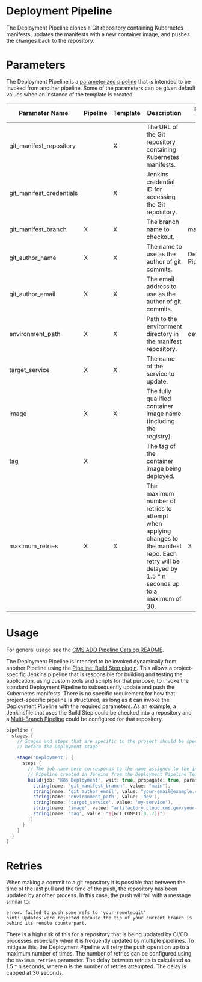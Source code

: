 # Deployment Pipeline

The Deployment Pipeline clones a Git repository containing Kubernetes manifests, updates the manifests with a new container image, and pushes the changes back to the repository.

# Parameters

The Deployment Pipeline is a [parameterized pipeline](https://www.jenkins.io/doc/book/pipeline/syntax/#parameters) that is intended to be invoked from another pipeline. Some of the parameters can be given default values when an instance of the template is created.

| Parameter Name           | Pipeline | Template | Description                                                                                                                                               | Default Value       |
|--------------------------|----------|----------|-----------------------------------------------------------------------------------------------------------------------------------------------------------|---------------------|
| git_manifest_repository  |          | X        | The URL of the Git repository containing Kubernetes manifests.                                                                                            |                     |
| git_manifest_credentials |          | X        | Jenkins credential ID for accessing the Git repository.                                                                                                   |                     |
| git_manifest_branch      | X        | X        | The branch name to checkout.                                                                                                                              | main                |
| git_author_name          | X        | X        | The name to use as the author of git commits.                                                                                                             | Deployment Pipeline |
| git_author_email         | X        | X        | The email address to use as the author of git commits.                                                                                                    |                     |
| environment_path         | X        | X        | Path to the environment directory in the manifest repository.                                                                                             | dev                 |
| target_service           | X        | X        | The name of the service to update.                                                                                                                        |                     |
| image                    | X        | X        | The fully qualified container image name (including the registry).                                                                                        |                     |
| tag                      | X        |          | The tag of the container image being deployed.                                                                                                            |                     |
| maximum_retries          | X        | X        | The maximum number of retries to attempt when applying changes to the manifest repo. Each retry will be delayed by 1.5 ^ n seconds up to a maximum of 30. | 3                   |

# Usage

For general usage see the [CMS ADO Pipeline Catalog README](../../README.md).

The Deployment Pipeline is intended to be invoked dynamically from another Pipeline using the [Pipeline: Build Step plugin](https://plugins.jenkins.io/pipeline-build-step/). This allows a project-specific Jenkins pipeline that is responsible for building and testing the application, using custom tools and scripts for that purpose, to invoke the standard Deployment Pipeline to subsequently update and push the Kubernetes manifests. There is no specific requirement for how that project-specific pipeline is structured, as long as it can invoke the Deployment Pipeline with the required parameters. As an example, a Jenkinsfile that uses the Build Step could be checked into a repository and a [Multi-Branch Pipeline](https://www.jenkins.io/doc/book/pipeline/multibranch/) could be configured for that repository.

```groovy
pipeline {
  stages {
    // Stages and steps that are specific to the project should be specified
    // before the Deployment stage

    stage('Deployment') {
      steps {
        // The job name here corresponds to the name assigned to the instance of the Deployment
        // Pipeline created in Jenkins from the Deployment Pipeline Template.
        build(job: 'K8s Deployment', wait: true, propagate: true, parameters: [
          string(name: 'git_manifest_branch', value: "main"),
          string(name: 'git_author_email', value: "your-email@example.com"),
          string(name: 'environment_path', value: 'dev'),
          string(name: 'target_service', value: 'my-service'),
          string(name: 'image', value: "artifactory.cloud.cms.gov/your-account/your-app"),
          string(name: 'tag', value: "${GIT_COMMIT[0..7]}")
        ])
      }
    }
  }
}
```

# Retries

When making a commit to a git repository it is possible that between the time of the last pull and the time of the push, the repository has been updated by another process. In this case, the push will fail with a message similar to:

```
error: failed to push some refs to 'your-remote.git'
hint: Updates were rejected because the tip of your current branch is behind its remote counterpart.
```

There is a high risk of this for a repository that is being updated by CI/CD processes especially when it is frequently updated by multiple pipelines. To mitigate this, the Deployment Pipeline will retry the push operation up to a maximum number of times. The number of retries can be configured using the `maximum_retries` parameter. The delay between retries is calculated as 1.5 ^ n seconds, where n is the number of retries attempted. The delay is capped at 30 seconds.
